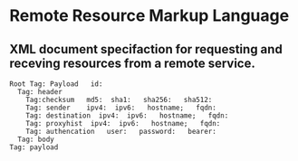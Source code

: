 # Remote Resource Markup Language
## XML document specifaction for requesting and receving resources from a remote service.

```
Root Tag: Payload   id:
  Tag: header
    Tag:checksum   md5:  sha1:   sha256:   sha512:
    Tag: sender    ipv4:  ipv6:   hostname;   fqdn:
    Tag: destination  ipv4:  ipv6:   hostname;   fqdn:
    Tag: proxyhist  ipv4:  ipv6:   hostname;   fqdn:
    Tag: authencation   user:   password:   bearer:
  Tag: body
Tag: payload
```
